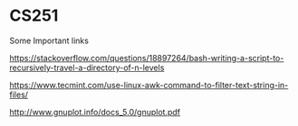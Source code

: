 # CS251


Some Important links

https://stackoverflow.com/questions/18897264/bash-writing-a-script-to-recursively-travel-a-directory-of-n-levels

https://www.tecmint.com/use-linux-awk-command-to-filter-text-string-in-files/

http://www.gnuplot.info/docs_5.0/gnuplot.pdf
